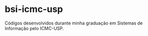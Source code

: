 # bsi-icmc-usp

Códigos desenvolvidos durante minha graduação em Sistemas de Informação pelo ICMC-USP.
